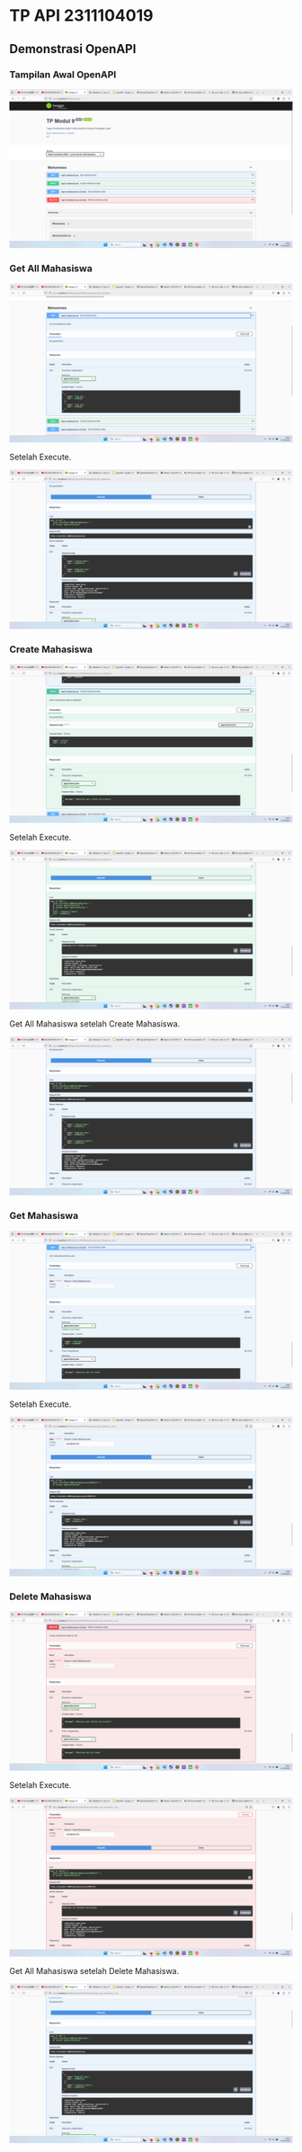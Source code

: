 # TP API 2311104019

## Demonstrasi OpenAPI

### Tampilan Awal OpenAPI

![Tampilan Awal OpenAPI](public/images/TampilanAwalOpenAPI.png)

### Get All Mahasiswa

![Get All Mahasiswa](public/images/GetAllMahasiswa.png)

Setelah Execute.

![Get All Mahasiswa After Execute](public/images/GetAllMahasiswaExec.png)

### Create Mahasiswa

![Create Mahasiswa](public/images/CreateMahasiswa.png)

Setelah Execute.

![Create Mahasiswa After Execute](public/images/CreateMahasiswaExec.png)

Get All Mahasiswa setelah Create Mahasiswa.

![Get All Mahasiswa After Create Mahasiswa](public/images/GetAllMahasiswaAfterCreate.png)

### Get Mahasiswa

![Get Mahasiswa](public/images/GetMahasiswa.png)

Setelah Execute.

![Get Mahasiswa After Execute](public/images/GetMahasiswaExec.png)

### Delete Mahasiswa

![Delete Mahasiswa](public/images/DeleteMahasiswa.png)

Setelah Execute.

![Delete Mahasiswa After Execute](public/images/DeleteMahasiswaExec.png)

Get All Mahasiswa setelah Delete Mahasiswa.

![Get All Mahasiswa After Delete Mahasiswa](public/images/GetAllMahasiswaAfterDelete.png)
